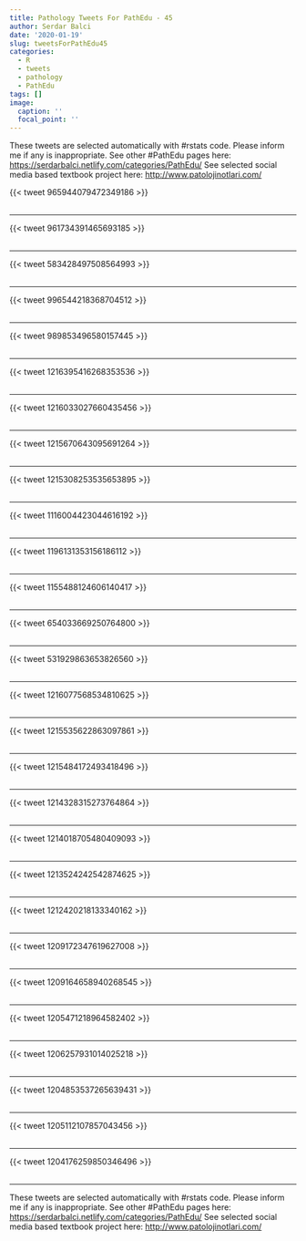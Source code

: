 ```yaml
---
title: Pathology Tweets For PathEdu - 45
author: Serdar Balci
date: '2020-01-19'
slug: tweetsForPathEdu45
categories:
  - R
  - tweets
  - pathology
  - PathEdu
tags: []
image:
  caption: ''
  focal_point: ''
---
```



These tweets are selected automatically with #rstats code. Please inform me if any is inappropriate.
See other #PathEdu pages here: https://serdarbalci.netlify.com/categories/PathEdu/ 
See selected social media based textbook project here: http://www.patolojinotlari.com/

{{< tweet 965944079472349186 >}}
<br>
<br>
<hr>
{{< tweet 961734391465693185 >}}
<br>
<br>
<hr>
{{< tweet 583428497508564993 >}}
<br>
<br>
<hr>
{{< tweet 996544218368704512 >}}
<br>
<br>
<hr>
{{< tweet 989853496580157445 >}}
<br>
<br>
<hr>
{{< tweet 1216395416268353536 >}}
<br>
<br>
<hr>
{{< tweet 1216033027660435456 >}}
<br>
<br>
<hr>
{{< tweet 1215670643095691264 >}}
<br>
<br>
<hr>
{{< tweet 1215308253535653895 >}}
<br>
<br>
<hr>
{{< tweet 1116004423044616192 >}}
<br>
<br>
<hr>
{{< tweet 1196131353156186112 >}}
<br>
<br>
<hr>
{{< tweet 1155488124606140417 >}}
<br>
<br>
<hr>
{{< tweet 654033669250764800 >}}
<br>
<br>
<hr>
{{< tweet 531929863653826560 >}}
<br>
<br>
<hr>
{{< tweet 1216077568534810625 >}}
<br>
<br>
<hr>
{{< tweet 1215535622863097861 >}}
<br>
<br>
<hr>
{{< tweet 1215484172493418496 >}}
<br>
<br>
<hr>
{{< tweet 1214328315273764864 >}}
<br>
<br>
<hr>
{{< tweet 1214018705480409093 >}}
<br>
<br>
<hr>
{{< tweet 1213524242542874625 >}}
<br>
<br>
<hr>
{{< tweet 1212420218133340162 >}}
<br>
<br>
<hr>
{{< tweet 1209172347619627008 >}}
<br>
<br>
<hr>
{{< tweet 1209164658940268545 >}}
<br>
<br>
<hr>
{{< tweet 1205471218964582402 >}}
<br>
<br>
<hr>
{{< tweet 1206257931014025218 >}}
<br>
<br>
<hr>
{{< tweet 1204853537265639431 >}}
<br>
<br>
<hr>
{{< tweet 1205112107857043456 >}}
<br>
<br>
<hr>
{{< tweet 1204176259850346496 >}}
<br>
<br>
<hr>


These tweets are selected automatically with #rstats code. Please inform me if any is inappropriate.
See other #PathEdu pages here: https://serdarbalci.netlify.com/categories/PathEdu/ 
See selected social media based textbook project here: http://www.patolojinotlari.com/
